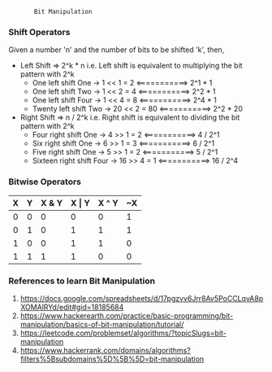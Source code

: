            Bit Manipulation

### Shift Operators
Given a number 'n' and the number of bits to be shifted 'k',
then,
* Left Shift  => 2^k * n i.e. Left shift is equivalent to multiplying the bit pattern with 2^k
    * One left shift One    -> 1 << 1  = 2  <===========> 2^1 * 1
    * One left shift Two    -> 1 << 2  = 4  <===========> 2^2 * 1
    * One left shift Four   -> 1 << 4  = 8  <===========> 2^4 * 1
    * Twenty left shift Two -> 20 << 2 = 80 <===========> 2^2 * 20
* Right Shift => n / 2^k i.e. Right shift is equivalent to dividing the bit pattern with 2^k
    * Four right shift One     -> 4 >> 1 = 2  <===========> 4 / 2^1
    * Six right shift One      -> 6 >> 1 = 3  <===========> 6 / 2^1
    * Five right shift One     -> 5 >> 1 = 2  <===========> 5 / 2^1
    * Sixteen right shift Four -> 16 >> 4 = 1  <===========> 16 / 2^4
    
### Bitwise Operators

| X | Y | X & Y | X \| Y | X ^ Y | ~X |
|:-:|:-:|-------|--------|-------|----|
| 0 | 0 | 0     | 0      | 0     | 1  |
| 0 | 1 | 0     | 1      | 1     | 1  |
| 1 | 0 | 0     | 1      | 1     | 0  |
| 1 | 1 | 1     | 1      | 0     | 0  |



### References to learn Bit Manipulation
1. https://docs.google.com/spreadsheets/d/17pgzvv6Jrr8Av5PoCCLqvA8pXOMAlRYd/edit#gid=18185684
2. https://www.hackerearth.com/practice/basic-programming/bit-manipulation/basics-of-bit-manipulation/tutorial/
3. https://leetcode.com/problemset/algorithms/?topicSlugs=bit-manipulation
4. https://www.hackerrank.com/domains/algorithms?filters%5Bsubdomains%5D%5B%5D=bit-manipulation
